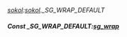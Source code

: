 _[sokol](../../modules/sokol/sokol-module.md):[sokol](../../modules/sokol/sokol-module.md).\_SG\_WRAP\_DEFAULT_
##### Const \_SG\_WRAP\_DEFAULT:[sg_wrap](../../modules/sokol/sokol-sg_wrap.md)
